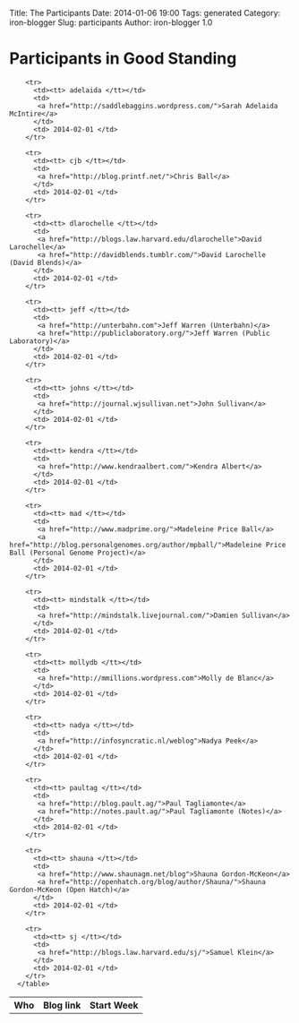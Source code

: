 Title: The Participants
Date: 2014-01-06 19:00
Tags: generated
Category: iron-blogger
Slug: participants
Author: iron-blogger 1.0

<h1>Participants in Good Standing</h1>
<table id='participants'>
        <tr>
          <th>Who</th>
          <th>Blog link</th>
          <th>Start Week</th>
        </tr>
    
        <tr>
          <td><tt> adelaida </tt></td>
          <td>
           <a href="http://saddlebaggins.wordpress.com/">Sarah Adelaida McIntire</a>
          </td>
          <td> 2014-02-01 </td>
        </tr>
    
        <tr>
          <td><tt> cjb </tt></td>
          <td>
           <a href="http://blog.printf.net/">Chris Ball</a>
          </td>
          <td> 2014-02-01 </td>
        </tr>
    
        <tr>
          <td><tt> dlarochelle </tt></td>
          <td>
           <a href="http://blogs.law.harvard.edu/dlarochelle">David Larochelle</a>
           <a href="http://davidblends.tumblr.com/">David Larochelle (David Blends)</a>
          </td>
          <td> 2014-02-01 </td>
        </tr>
    
        <tr>
          <td><tt> jeff </tt></td>
          <td>
           <a href="http://unterbahn.com">Jeff Warren (Unterbahn)</a>
           <a href="http://publiclaboratory.org/">Jeff Warren (Public Laboratory)</a>
          </td>
          <td> 2014-02-01 </td>
        </tr>
    
        <tr>
          <td><tt> johns </tt></td>
          <td>
           <a href="http://journal.wjsullivan.net">John Sullivan</a>
          </td>
          <td> 2014-02-01 </td>
        </tr>
    
        <tr>
          <td><tt> kendra </tt></td>
          <td>
           <a href="http://www.kendraalbert.com/">Kendra Albert</a>
          </td>
          <td> 2014-02-01 </td>
        </tr>
    
        <tr>
          <td><tt> mad </tt></td>
          <td>
           <a href="http://www.madprime.org/">Madeleine Price Ball</a>
           <a href="http://blog.personalgenomes.org/author/mpball/">Madeleine Price Ball (Personal Genome Project)</a>
          </td>
          <td> 2014-02-01 </td>
        </tr>
    
        <tr>
          <td><tt> mindstalk </tt></td>
          <td>
           <a href="http://mindstalk.livejournal.com/">Damien Sullivan</a>
          </td>
          <td> 2014-02-01 </td>
        </tr>
    
        <tr>
          <td><tt> mollydb </tt></td>
          <td>
           <a href="http://mmillions.wordpress.com">Molly de Blanc</a>
          </td>
          <td> 2014-02-01 </td>
        </tr>
    
        <tr>
          <td><tt> nadya </tt></td>
          <td>
           <a href="http://infosyncratic.nl/weblog">Nadya Peek</a>
          </td>
          <td> 2014-02-01 </td>
        </tr>
    
        <tr>
          <td><tt> paultag </tt></td>
          <td>
           <a href="http://blog.pault.ag/">Paul Tagliamonte</a>
           <a href="http://notes.pault.ag/">Paul Tagliamonte (Notes)</a>
          </td>
          <td> 2014-02-01 </td>
        </tr>
    
        <tr>
          <td><tt> shauna </tt></td>
          <td>
           <a href="http://www.shaunagm.net/blog">Shauna Gordon-McKeon</a>
           <a href="http://openhatch.org/blog/author/Shauna/">Shauna Gordon-McKeon (Open Hatch)</a>
          </td>
          <td> 2014-02-01 </td>
        </tr>
    
        <tr>
          <td><tt> sj </tt></td>
          <td>
           <a href="http://blogs.law.harvard.edu/sj/">Samuel Klein</a>
          </td>
          <td> 2014-02-01 </td>
        </tr>
      </table>


